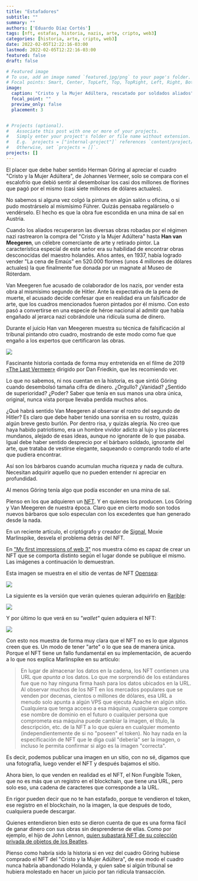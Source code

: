 ```yaml
---
title: "Estafadores"
subtitle: ""
summary: ""
authors: ['Eduardo Díaz Cortés']
tags: [nft, estafas, historia, nazis, arte, cripto, web3]
categories: [historia, arte, cripto, web3]
date: 2022-02-05T12:22:16-03:00
lastmod: 2022-02-05T12:22:16-03:00
featured: false
draft: false

# Featured image
# To use, add an image named `featured.jpg/png` to your page's folder.
# Focal points: Smart, Center, TopLeft, Top, TopRight, Left, Right, BottomLeft, Bottom, BottomRight.
image:
  caption: "Cristo y la Mujer Adúltera, rescatado por soldados aliados"
  focal_point: ""
  preview_only: false
  placement: 3


# Projects (optional).
#   Associate this post with one or more of your projects.
#   Simply enter your project's folder or file name without extension.
#   E.g. `projects = ["internal-project"]` references `content/project/deep-learning/index.md`.
#   Otherwise, set `projects = []`.
projects: []
---
```

El placer que debe haber sentido Herman Göring al apreciar el cuadro "Cristo y la Mujer Adúltera", de Johannes Vermeer, solo se compara con el escalofrío que debió sentir al desembolsar los casi dos millones de florines que pagó por el mismo (casi siete millones de dólares actuales).

No sabemos si alguna vez colgó la pintura en algún salón u oficina, o si pudo mostrárselo al mismísimo Führer. Quizás pensaba regalárselo o vendérselo. El hecho es que la obra fue escondida en una mina de sal en Austria.

Cuando los aliados recuperaron las diversas obras robadas por el régimen nazi rastrearon la compra del "Cristo y la Mujer Adúltera" hasta **Han van Meegeren**, un célebre comerciante de arte y retirado pintor. La característica especial de este señor era su habilidad de encontrar obras desconocidas del maestro holandés. Años antes, en 1937, había logrado vender "La cena de Emaús" en 520.000 florines (unos 4 millones de dólares actuales) la que finalmente fue donada por un magnate al Museo de Róterdam.

Van Meegeren fue acusado de colaborador de los nazis, por vender esta obra al mismísimo segundo de Hitler. Ante la expectativa de la pena de muerte, el acusado decide confesar que en realidad era un falsificador de arte, que los cuadros mencionados fueron pintados por él mismo. Con esto pasó a convertirse en una especie de héroe nacional al admitir que había engañado al jerarca nazi cobrándole una ridícula suma de dinero.

Durante el juicio Han van Meegeren muestra su técnica de falsificación al tribunal pintando otro cuadro, mostrando de este modo como fue que engaño a los expertos que certificaron las obras.

![](juicio.jpeg)

Fascinante historia contada de forma muy entretenida en el filme de 2019 [«The Last Vermeer»](https://www.imdb.com/title/tt8337320/) dirigido por Dan Friedkin, que les recomiendo ver.

Lo que no sabemos, ni nos cuentan en la historia, es que sintió Göring cuando desembolsó tamaña cifra de dinero. ¿Orgullo? ¿Vanidad? ¿Sentido de superioridad? ¿Poder? Saber que tenía en sus manos una obra única, original, nunca vista porque llevaba perdida muchos años.

¿Qué habrá sentido Van Meegeren al observar el rostro del segundo de Hitler? Es claro que debe haber tenido una sonrisa en su rostro, quizás algún breve gesto burlón. Por dentro risa, y quizás alegría. No creo que haya habido patriotismo, era un hombre vividor adicto al lujo y los placeres mundanos, alejado de esas ideas, aunque no ignorante de lo que pasaba. Igual debe haber sentido desprecio por el bárbaro soldado, ignorante del arte, que trataba de vestirse elegante, saqueando o comprando todo el arte que pudiera encontrar.

Así son los bárbaros cuando acumulan mucha riqueza y nada de cultura. Necesitan adquirir aquello que no pueden entender ni apreciar en profundidad.

Al menos Göring tenía algo que podía esconder en una mina de sal.

Pienso en los que adquieren un [NFT](https://es.wikipedia.org/wiki/Token_no_fungible). Y en quienes los producen. Los Göring y Van Meegeren de nuestra época. Claro que en cierto modo son todos nuevos bárbaros que solo especulan con los excedentes que han generado desde la nada.

En un reciente artículo, el criptógrafo y creador de [Signal](https://signalfoundation.org), Moxie Marlinspike, desvela el problema detrás del NFT.

En ["My first impressions of web 3"](https://moxie.org/2022/01/07/web3-first-impressions.html) nos muestra cómo es capaz de crear un NFT que se comporta distinto según el lugar donde se publique el mismo. Las imágenes a continuación lo demuestran.

Esta imagen se muestra en el sitio de ventas de NFT [Opensea](https://opensea.io):

![](nft-opensea.png)

La siguiente es la versión que verán quienes quieran adquirirlo en [Rarible](https://app-raribles.com):

![](nft-rarible.png)

Y por último lo que verá en su *"wallet"* quien adquiera el NFT:

![](nft-metamask.png)

Con esto nos muestra de forma muy clara que el NFT no es lo que algunos creen que es. Un modo de tener "arte" o lo que sea de manera única. Porque el NFT tiene un fallo fundamental en su implementación, de acuerdo a lo que nos explica Marlinspike en su artículo:

> En lugar de almacenar los datos en la cadena, los NFT contienen una URL que _apunta a_ los datos. Lo que me sorprendió de los estándares fue que no hay ninguna firma hash para los datos ubicados en la URL. Al observar muchos de los NFT en los mercados populares que se venden por decenas, cientos o millones de dólares, esa URL a menudo solo apunta a algún VPS que ejecuta Apache en algún sitio. Cualquiera que tenga acceso a esa máquina, cualquiera que compre ese nombre de dominio en el futuro o cualquier persona que comprometa esa máquina puede cambiar la imagen, el título, la descripción, etc. de la NFT a lo que quiera en cualquier momento (independientemente de si no "poseen" el token). No hay nada en la especificación de NFT que le diga cuál "debería" ser la imagen, o incluso le permita confirmar si algo es la imagen "correcta".


Es decir, podemos publicar una imagen en un sitio, con no sé, digamos que una fotografía, luego vender el NFT y después bajamos el sitio.

Ahora bien, lo que venden en realidad es el NFT, el Non Fungible Token, que no es más que un registro en el blockchain, que tiene una URL, pero solo eso, una cadena de caracteres que corresponde a la URL. 

En rigor pueden decir que no te han estafado, porque te vendieron el token, ese registro en el blockchain, no la imagen, la que después de todo, cualquiera puede descargar.

Quienes entendieron bien esto se dieron cuenta de que es una forma fácil de ganar dinero con sus obras sin desprenderse de ellas. Como por ejemplo, el hijo de John Lennon, [quien subastará NFT de su colección privada de objetos de los Beatles](https://www.elfinanciero.com.mx/espectaculos/2022/01/26/julian-hijo-de-john-lennon-subastara-nft-de-su-coleccion-personal-de-the-beatles/).

Pienso como habría sido la historia si en vez del cuadro Göring hubiese comprado el NFT del "Cristo y la Mujer Adúltera", de ese modo el cuadro nunca habría abandonado Holanda, y quien sabe si algún tribunal se hubiera molestado en hacer un juicio por tan ridícula transacción.